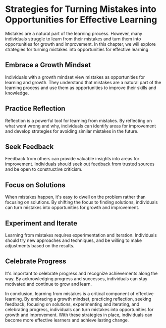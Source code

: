 Strategies for Turning Mistakes into Opportunities for Effective Learning
============================================================================================================

Mistakes are a natural part of the learning process. However, many individuals struggle to learn from their mistakes and turn them into opportunities for growth and improvement. In this chapter, we will explore strategies for turning mistakes into opportunities for effective learning.

Embrace a Growth Mindset
------------------------

Individuals with a growth mindset view mistakes as opportunities for learning and growth. They understand that mistakes are a natural part of the learning process and use them as opportunities to improve their skills and knowledge.

Practice Reflection
-------------------

Reflection is a powerful tool for learning from mistakes. By reflecting on what went wrong and why, individuals can identify areas for improvement and develop strategies for avoiding similar mistakes in the future.

Seek Feedback
-------------

Feedback from others can provide valuable insights into areas for improvement. Individuals should seek out feedback from trusted sources and be open to constructive criticism.

Focus on Solutions
------------------

When mistakes happen, it's easy to dwell on the problem rather than focusing on solutions. By shifting the focus to finding solutions, individuals can turn mistakes into opportunities for growth and improvement.

Experiment and Iterate
----------------------

Learning from mistakes requires experimentation and iteration. Individuals should try new approaches and techniques, and be willing to make adjustments based on the results.

Celebrate Progress
------------------

It's important to celebrate progress and recognize achievements along the way. By acknowledging progress and successes, individuals can stay motivated and continue to grow and learn.

In conclusion, learning from mistakes is a critical component of effective learning. By embracing a growth mindset, practicing reflection, seeking feedback, focusing on solutions, experimenting and iterating, and celebrating progress, individuals can turn mistakes into opportunities for growth and improvement. With these strategies in place, individuals can become more effective learners and achieve lasting change.
